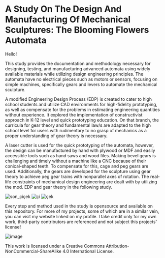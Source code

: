 # A Study On The Design And Manufacturing Of Mechanical Sculptures: The Blooming Flowers Automata


Hello!

This study provides the documentation and methodology necessary for designing, testing, and manufacturing advanced automata using widely available materials while utilizing design engineering principles. The automata have no electrical pieces such as motors or sensors, focusing on simple machines, specifically gears and levers to automate the mechanical sculpture. 

A modified Engineering Design Process (EDP) is created to cater to high school students and utilize CAD environments for high-fidelity prototyping, as well as compensate for the problems in estimating engineering quantities without experience. It explored the implementation of constructivist approach in K-12 level and quick prototyping education. On that branch, the curricula for gear theory and fundamental law/s are adapted to the high school level for users with rudimentary to no grasp of mechanics as a proper understanding of gear theory is necessary. 

A laser cutter is used for the quick prototyping of the automata, however, the design can be manufactured by hand with plywood or MDF and easily accessible tools such as hand saws and wood files. Making bevel gears is challenging and timely without a machine like a CNC because of their conical-shaped teeth. To compensate for this, cage and peg gears are used. Additionally, the gears are developed for the sculpture using gear theory to achieve peg gear trains with nonparallel axes of rotation. The real-life constraints of mechanical design engineering are dealt with by utilizing the mod. EDP and gear theory in the following study.

![son_çiçek](https://github.com/cdolu/bloom.automata/assets/112435811/1552fc57-fd9b-4770-905a-6bb9de10bbb2) ![çi](https://github.com/cdolu/bloom.automata/assets/112435811/ad4fe51d-e411-46ce-8a48-a712da630ea6) ![çek](https://github.com/cdolu/bloom.automata/assets/112435811/15b4e9e9-f2e2-40d7-a4e5-37816849a5d3)


Every step and method used in the study is opensource and available on this repository. For more of my projects, some of which are in a similar vein, you can visit my website linked on my profile. I take credit only for my own work, third-party contributors are referenced and not subject this projects' license! 

![image](https://github.com/cdolu/bloom.automata/assets/112435811/9904169c-5cac-47de-8d29-b53e739d68cf)

This work is licensed under a Creative Commons Attribution-NonCommercial-ShareAlike 4.0 International License.
